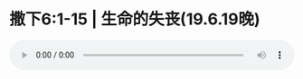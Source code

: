 # 撒下6:1-15 | 生命的失丧(19.6.19晚)

<audio style="width: 100%;" preload="false" controls controlslist="nodownload"><source src="//cdn.simai.ml/audio/mp3/old/27561.mp3" type="audio/mpeg">Your browser does not support the audio element.</audio>


